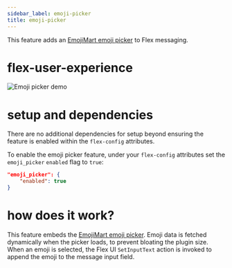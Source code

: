 ```yaml
---
sidebar_label: emoji-picker
title: emoji-picker
---
```


This feature adds an [EmojiMart emoji picker](https://missiveapp.com/open/emoji-mart/) to Flex messaging.

# flex-user-experience

![Emoji picker demo](/img/features/emoji-picker/emoji-picker.gif)

# setup and dependencies

There are no additional dependencies for setup beyond ensuring the feature is enabled within the `flex-config` attributes.

To enable the emoji picker feature, under your `flex-config` attributes set the `emoji_picker` `enabled` flag to `true`:

```json
"emoji_picker": {
    "enabled": true
}
```

# how does it work?

This feature embeds the [EmojiMart emoji picker](https://missiveapp.com/open/emoji-mart/). Emoji data is fetched dynamically when the picker loads, to prevent bloating the plugin size. When an emoji is selected, the Flex UI `SetInputText` action is invoked to append the emoji to the message input field.
